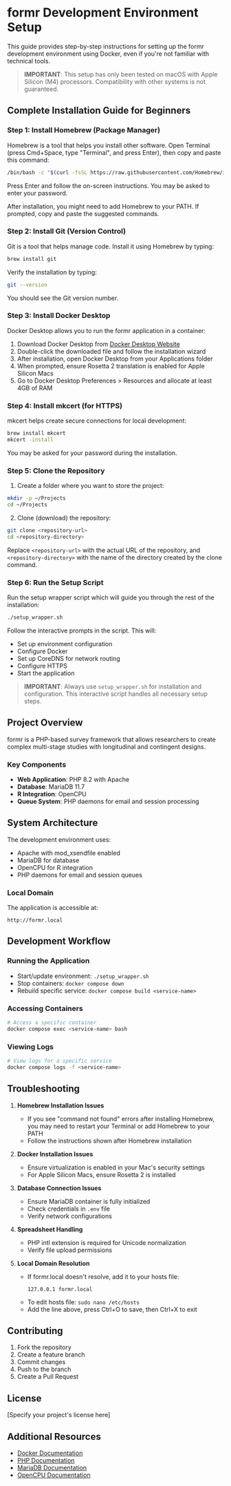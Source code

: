 # formr Development Environment Setup

This guide provides step-by-step instructions for setting up the formr development environment using Docker, even if you're not familiar with technical tools.

> **IMPORTANT**: This setup has only been tested on macOS with Apple Silicon (M4) processors. Compatibility with other systems is not guaranteed.

## Complete Installation Guide for Beginners

### Step 1: Install Homebrew (Package Manager)

Homebrew is a tool that helps you install other software. Open Terminal (press Cmd+Space, type "Terminal", and press Enter), then copy and paste this command:

```bash
/bin/bash -c "$(curl -fsSL https://raw.githubusercontent.com/Homebrew/install/HEAD/install.sh)"
```

Press Enter and follow the on-screen instructions. You may be asked to enter your password.

After installation, you might need to add Homebrew to your PATH. If prompted, copy and paste the suggested commands.

### Step 2: Install Git (Version Control)

Git is a tool that helps manage code. Install it using Homebrew by typing:

```bash
brew install git
```

Verify the installation by typing:

```bash
git --version
```

You should see the Git version number.

### Step 3: Install Docker Desktop

Docker Desktop allows you to run the formr application in a container:

1. Download Docker Desktop from [Docker Desktop Website](https://www.docker.com/products/docker-desktop/)
2. Double-click the downloaded file and follow the installation wizard
3. After installation, open Docker Desktop from your Applications folder
4. When prompted, ensure Rosetta 2 translation is enabled for Apple Silicon Macs
5. Go to Docker Desktop Preferences > Resources and allocate at least 4GB of RAM

### Step 4: Install mkcert (for HTTPS)

mkcert helps create secure connections for local development:

```bash
brew install mkcert
mkcert -install
```

You may be asked for your password during the installation.

### Step 5: Clone the Repository

1. Create a folder where you want to store the project:
```bash
mkdir -p ~/Projects
cd ~/Projects
```

2. Clone (download) the repository:
```bash
git clone <repository-url>
cd <repository-directory>
```
Replace `<repository-url>` with the actual URL of the repository, and `<repository-directory>` with the name of the directory created by the clone command.

### Step 6: Run the Setup Script

Run the setup wrapper script which will guide you through the rest of the installation:

```bash
./setup_wrapper.sh
```

Follow the interactive prompts in the script. This will:
- Set up environment configuration
- Configure Docker
- Set up CoreDNS for network routing
- Configure HTTPS
- Start the application

> **IMPORTANT**: Always use `setup_wrapper.sh` for installation and configuration. This interactive script handles all necessary setup steps.

## Project Overview

formr is a PHP-based survey framework that allows researchers to create complex multi-stage studies with longitudinal and contingent designs.

### Key Components
- **Web Application**: PHP 8.2 with Apache
- **Database**: MariaDB 11.7
- **R Integration**: OpenCPU
- **Queue System**: PHP daemons for email and session processing

## System Architecture

The development environment uses:
- Apache with mod_xsendfile enabled
- MariaDB for database
- OpenCPU for R integration
- PHP daemons for email and session queues

### Local Domain

The application is accessible at:
```
http://formr.local
```

## Development Workflow

### Running the Application
- Start/update environment: `./setup_wrapper.sh`
- Stop containers: `docker compose down`
- Rebuild specific service: `docker compose build <service-name>`

### Accessing Containers
```bash
# Access a specific container
docker compose exec <service-name> bash
```

### Viewing Logs
```bash
# View logs for a specific service
docker compose logs -f <service-name>
```

## Troubleshooting

1. **Homebrew Installation Issues**
   - If you see "command not found" errors after installing Homebrew, you may need to restart your Terminal or add Homebrew to your PATH
   - Follow the instructions shown after Homebrew installation

2. **Docker Installation Issues**
   - Ensure virtualization is enabled in your Mac's security settings
   - For Apple Silicon Macs, ensure Rosetta 2 is installed

3. **Database Connection Issues**
   - Ensure MariaDB container is fully initialized
   - Check credentials in `.env` file
   - Verify network configurations

4. **Spreadsheet Handling**
   - PHP intl extension is required for Unicode normalization
   - Verify file upload permissions

5. **Local Domain Resolution**
   - If formr.local doesn't resolve, add it to your hosts file:
     ```
     127.0.0.1 formr.local
     ```
   - To edit hosts file: `sudo nano /etc/hosts`
   - Add the line above, press Ctrl+O to save, then Ctrl+X to exit

## Contributing

1. Fork the repository
2. Create a feature branch
3. Commit changes
4. Push to the branch
5. Create a Pull Request

## License

[Specify your project's license here]

## Additional Resources

- [Docker Documentation](https://docs.docker.com)
- [PHP Documentation](https://www.php.net/docs.php)
- [MariaDB Documentation](https://mariadb.com/kb/en/documentation/)
- [OpenCPU Documentation](https://www.opencpu.org/api.html)